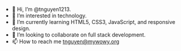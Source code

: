 - 👋 Hi, I’m @tnguyen1213.
- 👀 I’m interested in technology.
- 🌱 I’m currently learning HTML5, CSS3, JavaScript, and responsive design.
- 💞️ I’m looking to collaborate on full stack development.
- 📫 How to reach me tnguyen@mywowy.org

<!---
tnguyen1213/tnguyen1213 is a ✨ special ✨ repository because its `README.md` (this file) appears on your GitHub profile.
You can click the Preview link to take a look at your changes.
--->
